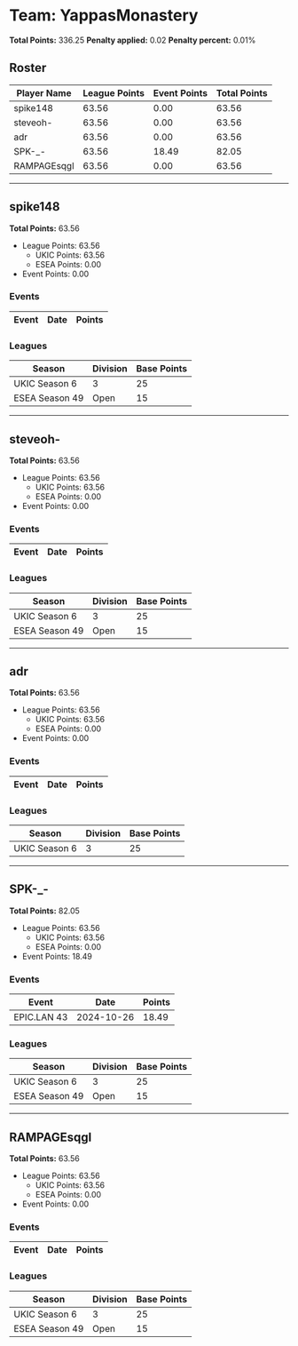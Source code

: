 # Team: YappasMonastery

**Total Points:** 336.25
**Penalty applied:** 0.02
**Penalty percent:** 0.01%

## Roster
| Player Name | League Points | Event Points | Total Points |
|-------------|--------------|--------------|-------------|
| spike148 | 63.56 | 0.00 | 63.56 |
| steveoh- | 63.56 | 0.00 | 63.56 |
| adr | 63.56 | 0.00 | 63.56 |
| SPK-_- | 63.56 | 18.49 | 82.05 |
| RAMPAGEsqgl | 63.56 | 0.00 | 63.56 |

---

## spike148

**Total Points:** 63.56

- League Points: 63.56
  - UKIC Points: 63.56
  - ESEA Points: 0.00
- Event Points: 0.00

### Events
| Event | Date | Points |
|-------|------|--------|
### Leagues
| Season | Division | Base Points |
|--------|----------|-------------|
| UKIC Season 6 | 3 | 25 |
| ESEA Season 49 | Open | 15 |
---

## steveoh-

**Total Points:** 63.56

- League Points: 63.56
  - UKIC Points: 63.56
  - ESEA Points: 0.00
- Event Points: 0.00

### Events
| Event | Date | Points |
|-------|------|--------|
### Leagues
| Season | Division | Base Points |
|--------|----------|-------------|
| UKIC Season 6 | 3 | 25 |
| ESEA Season 49 | Open | 15 |
---

## adr

**Total Points:** 63.56

- League Points: 63.56
  - UKIC Points: 63.56
  - ESEA Points: 0.00
- Event Points: 0.00

### Events
| Event | Date | Points |
|-------|------|--------|
### Leagues
| Season | Division | Base Points |
|--------|----------|-------------|
| UKIC Season 6 | 3 | 25 |
---

## SPK-_-

**Total Points:** 82.05

- League Points: 63.56
  - UKIC Points: 63.56
  - ESEA Points: 0.00
- Event Points: 18.49

### Events
| Event | Date | Points |
|-------|------|--------|
| EPIC.LAN 43 | 2024-10-26 | 18.49 |
### Leagues
| Season | Division | Base Points |
|--------|----------|-------------|
| UKIC Season 6 | 3 | 25 |
| ESEA Season 49 | Open | 15 |
---

## RAMPAGEsqgl

**Total Points:** 63.56

- League Points: 63.56
  - UKIC Points: 63.56
  - ESEA Points: 0.00
- Event Points: 0.00

### Events
| Event | Date | Points |
|-------|------|--------|
### Leagues
| Season | Division | Base Points |
|--------|----------|-------------|
| UKIC Season 6 | 3 | 25 |
| ESEA Season 49 | Open | 15 |